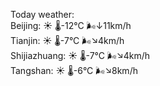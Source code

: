 Today weather:  
Beijing: ☀️   🌡️-12°C 🌬️↓11km/h  
Tianjin: ☀️   🌡️-7°C 🌬️↘4km/h  
Shijiazhuang: ☀️   🌡️-7°C 🌬️↘4km/h  
Tangshan: ☀️   🌡️-6°C 🌬️↘8km/h  
